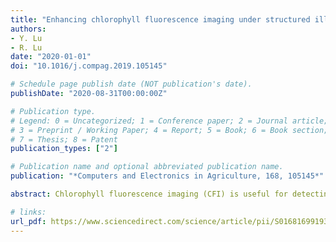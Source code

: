 ```yaml
---
title: "Enhancing chlorophyll fluorescence imaging under structured illumination with automatic vignetting correction for detection of chilling injury in cucumbers"
authors: 
- Y. Lu
- R. Lu
date: "2020-01-01"
doi: "10.1016/j.compag.2019.105145"

# Schedule page publish date (NOT publication's date).
publishDate: "2020-08-31T00:00:00Z"

# Publication type.
# Legend: 0 = Uncategorized; 1 = Conference paper; 2 = Journal article;
# 3 = Preprint / Working Paper; 4 = Report; 5 = Book; 6 = Book section;
# 7 = Thesis; 8 = Patent
publication_types: ["2"]

# Publication name and optional abbreviated publication name.
publication: "*Computers and Electronics in Agriculture, 168, 105145*"

abstract: Chlorophyll fluorescence imaging (CFI) is useful for detecting physiological disorders or defects for green-skinned horticultural products, because defective and normal plant tissues would have different responses to ultraviolet (UV) or short-wavelength visible excitation. This study was intended to evaluate the effectiveness of a new CFI approach by using structured illumination coupled with a proposed automated method for vignetting correction of chlorophyll fluorescence images, for enhanced detection of chilling injury in cucumbers. A CFI system with UV-blue light as an excitation source under structured illumination was assembled. Spectral images over the spectral region of 660–800 nm in 5 nm increments were first acquired from chilling-treated cucumbers under uniform UV-blue illumination to determine appropriate wavebands for implementation of CFI under structured illumination. Further experiment was conducted on a larger group of chilling treated cucumbers to acquire chlorophyll fluorescence images under structured illumination for two wavebands centered at 675 nm and 750 nm. An automatic method for vignetting correction of fluorescence images was proposed by using a modified bi-dimensional empirical mode decomposition (BEMD) technique. Results showed that the chlorophyll fluorescence spectra of cucumbers were characterized by two emission peaks around the regions of 685–690 nm and 740–745 nm respectively. The proposed BEMD method was effective for vignetting correction of fluorescence images, which eliminates the need of using a physical fluorescence target for image correction. Moreover, compared to uniform illumination, structured illumination was found to provide significantly better fluorescence images in terms of the image sharpness and contrast between the normal and chilling-injury tissues, which were inductive to enhancing the detection of chilling injury in cucumbers.

# links:
url_pdf: https://www.sciencedirect.com/science/article/pii/S0168169919314607
---
```

